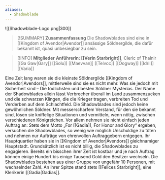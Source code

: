 ```yaml
---
aliases:
  - Shadowblade
---
```

![[Shadowblade-Logo.png|300]]

>[!SUMMARY] **Zusammenfassung**
>Die Shadowblades sind eine in [[Kingdom of Avendor|Avendor]] ansässige Söldnergilde, die dafür bekannt ist, quasi unbesiegbar zu sein.

>[!INFO] **Mitglieder**
>**Anführerin: [[Verin Starbright]]**, Cleric of Thalnir
>[[Ga Gaw|Gary]]
>[[Solu]]
>[[Maevvan]]
>[[Telvoc]]
>[[Oogway]]
>[[Idril]]
>[[Varia]]

Eine Zeit lang waren sie die kleinste Söldnergilde [[Kingdom of Avendor|Avendors]], mittlerweile sind sie es nicht mehr. Was sie jedoch mit Sicherheit sind – Die tödlichsten und besten Söldner Mysterias. Der Name der Shadowblades allein lässt Verbrecher überall im Land zusammenzucken und die schwarzen Klingen, die die Krieger tragen, verbreiten Tod und Verderben auf dem Schlachtfeld. 
Die Shadowblades sind jedoch keine gewöhnlichen Söldner. Mit messerscharfem Verstand, für den sie bekannt sind, lösen sie kniffelige Situationen und vermitteln, wenn nötig, zwischen verschiedenen Königreichen. Vor allem nehmen sie nicht einfach jeden Auftrag an: Stets dem Motto „For [[Gadia]], For Honor and Glory“ ergeben, versuchen die Shadowblades, so wenig wie möglich Unschuldige zu töten und nehmen nur Aufträge von ehrenvollen Auftraggebern entgegen. Ihr Hauptquartier haben sie in [[Kingdom of Avendor|Avendors]] gleichnamiger Hauptstadt.
Grundsätzlich ist es nicht billig, die Shadowblades zu engagieren. Bereits ein bisschen ihrer Zeit ist kostbar und je nach Auftrag können einige Hundert bis einige Tausend Gold den Besitzer wechseln.
Die Shadowblades bestehen aus einer Gruppe von ungefähr 10 Personen, mit wechselnder Zahl. An ihrer Spitze stand stets [[Felices Starbright]], eine Klerikerin [[Gadia|Gadias]].
